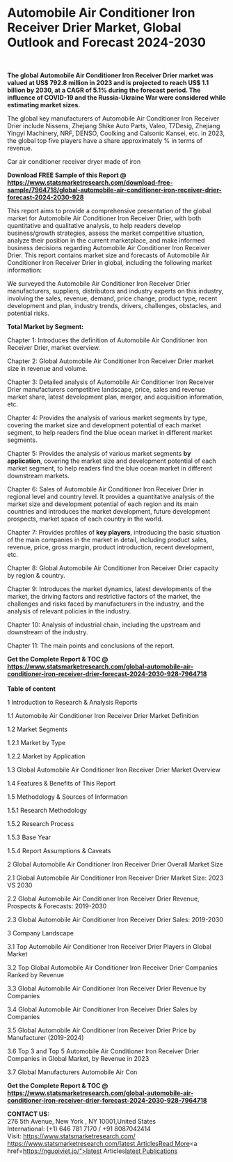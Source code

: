 <h1>Automobile Air Conditioner Iron Receiver Drier Market, Global Outlook and Forecast 2024-2030</h1><br/><p><strong>The global Automobile Air Conditioner Iron Receiver Drier market was valued at US$ 792.8 million in 2023 and is projected to reach US$ 1.1 billion by 2030, at a <strong>CAGR</strong> of 5.1% during the forecast period. The influence of COVID-19 and the Russia-Ukraine War were considered while estimating market sizes.</strong></p><p>The global key manufacturers of Automobile Air Conditioner Iron Receiver Drier include Nissens, Zhejiang Shike Auto Parts, Valeo, T7Desig, Zhejiang Yingyi Machinery, NRF, DENSO, Coolking and Calsonic Kansei, etc. in 2023, the global top five players have a share approximately % in terms of revenue.</p><p>Car air conditioner receiver dryer made of iron</p><p><strong>Download FREE Sample of this Report @ <a href="https://www.statsmarketresearch.com/download-free-sample/7964718/global-automobile-air-conditioner-iron-receiver-drier-forecast-2024-2030-928">https://www.statsmarketresearch.com/download-free-sample/7964718/global-automobile-air-conditioner-iron-receiver-drier-forecast-2024-2030-928</a></strong></p><p>This report aims to provide a comprehensive presentation of the global market for Automobile Air Conditioner Iron Receiver Drier, with both quantitative and qualitative analysis, to help readers develop business/growth strategies, assess the market competitive situation, analyze their position in the current marketplace, and make informed business decisions regarding Automobile Air Conditioner Iron Receiver Drier. This report contains market size and forecasts of Automobile Air Conditioner Iron Receiver Drier in global, including the following market information:</p><p>We surveyed the Automobile Air Conditioner Iron Receiver Drier manufacturers, suppliers, distributors and industry experts on this industry, involving the sales, revenue, demand, price change, product type, recent development and plan, industry trends, drivers, challenges, obstacles, and potential risks.</p><p><strong>Total Market by Segment:</strong></p><p>Chapter 1: Introduces the definition of Automobile Air Conditioner Iron Receiver Drier, market overview.</p><p>Chapter 2: Global Automobile Air Conditioner Iron Receiver Drier market size in revenue and volume.</p><p>Chapter 3: Detailed analysis of Automobile Air Conditioner Iron Receiver Drier manufacturers competitive landscape, price, sales and revenue market share, latest development plan, merger, and acquisition information, etc.</p><p>Chapter 4: Provides the analysis of various market segments by type, covering the market size and development potential of each market segment, to help readers find the blue ocean market in different market segments.</p><p>Chapter 5: Provides the analysis of various market segments <strong>by application</strong>, covering the market size and development potential of each market segment, to help readers find the blue ocean market in different downstream markets.</p><p>Chapter 6: Sales of Automobile Air Conditioner Iron Receiver Drier in regional level and country level. It provides a quantitative analysis of the market size and development potential of each region and its main countries and introduces the market development, future development prospects, market space of each country in the world.</p><p>Chapter 7: Provides profiles of <strong>key players</strong>, introducing the basic situation of the main companies in the market in detail, including product sales, revenue, price, gross margin, product introduction, recent development, etc.</p><p>Chapter 8: Global Automobile Air Conditioner Iron Receiver Drier capacity by region & country.</p><p>Chapter 9: Introduces the market dynamics, latest developments of the market, the driving factors and restrictive factors of the market, the challenges and risks faced by manufacturers in the industry, and the analysis of relevant policies in the industry.</p><p>Chapter 10: Analysis of industrial chain, including the upstream and downstream of the industry.</p><p>Chapter 11: The main points and conclusions of the report.</p><div><b>Get the Complete Report & TOC @ <a href="https://www.statsmarketresearch.com/global-automobile-air-conditioner-iron-receiver-drier-forecast-2024-2030-928-7964718">https://www.statsmarketresearch.com/global-automobile-air-conditioner-iron-receiver-drier-forecast-2024-2030-928-7964718</a></b></div><br><b>Table of content</b><p>1 Introduction to Research & Analysis Reports<br />
 
  1.1 Automobile Air Conditioner Iron Receiver Drier Market Definition<br />
 
  1.2 Market Segments<br />
 
  1.2.1 Market by Type<br />
 
  1.2.2 Market by Application<br />
 
  1.3 Global Automobile Air Conditioner Iron Receiver Drier Market Overview<br />
 
  1.4 Features & Benefits of This Report<br />
 
  1.5 Methodology & Sources of Information<br />
 
  1.5.1 Research Methodology<br />
 
  1.5.2 Research Process<br />
 
  1.5.3 Base Year<br />
 
  1.5.4 Report Assumptions & Caveats<br />
 
 2 Global Automobile Air Conditioner Iron Receiver Drier Overall Market Size<br />
 
  2.1 Global Automobile Air Conditioner Iron Receiver Drier Market Size: 2023 VS 2030<br />
 
  2.2 Global Automobile Air Conditioner Iron Receiver Drier Revenue, Prospects & Forecasts: 2019-2030<br />
 
  2.3 Global Automobile Air Conditioner Iron Receiver Drier Sales: 2019-2030<br />
 
 3 Company Landscape<br />
 
  3.1 Top Automobile Air Conditioner Iron Receiver Drier Players in Global Market<br />
 
  3.2 Top Global Automobile Air Conditioner Iron Receiver Drier Companies Ranked by Revenue<br />
 
  3.3 Global Automobile Air Conditioner Iron Receiver Drier Revenue by Companies<br />
 
  3.4 Global Automobile Air Conditioner Iron Receiver Drier Sales by Companies<br />
 
  3.5 Global Automobile Air Conditioner Iron Receiver Drier Price by Manufacturer (2019-2024)<br />
 
  3.6 Top 3 and Top 5 Automobile Air Conditioner Iron Receiver Drier Companies in Global Market, by Revenue in 2023<br />
 
  3.7 Global Manufacturers Automobile Air Con<br><div><b>Get the Complete Report & TOC @ <a href="https://www.statsmarketresearch.com/global-automobile-air-conditioner-iron-receiver-drier-forecast-2024-2030-928-7964718">https://www.statsmarketresearch.com/global-automobile-air-conditioner-iron-receiver-drier-forecast-2024-2030-928-7964718</a></b></div></p> <b>CONTACT US:</b><br>276 5th Avenue, New York , NY 10001,United States<br>International: (+1) 646 781 7170 / +91 8087042414<br>Visit: <a href="https://www.statsmarketresearch.com/">https://www.statsmarketresearch.com/</a><br><a href="https://gyeongbokgung.com">https://www.statsmarketresearch.com/</a><a href="https://hallyeomaritime.com">latest Articles</a><a href="https://jingwansa.com">Read More</a><a href=https://nguoiviet.jp/">latest Articles</a><a href="https://www.intelmarketresearch.com/">latest Publications</a>